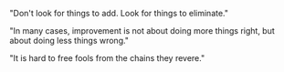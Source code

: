"Don't look for things to add. Look for things to eliminate."

"In many cases, improvement is not about doing more things right, but about doing less things wrong."

"It is hard to free fools from the chains they revere."
